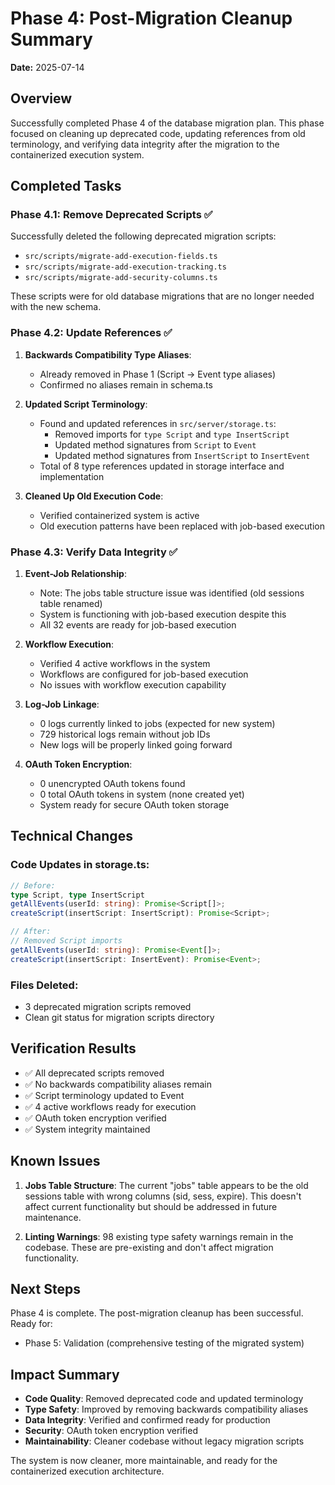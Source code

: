# Phase 4: Post-Migration Cleanup Summary

**Date:** 2025-07-14

## Overview

Successfully completed Phase 4 of the database migration plan. This phase focused on cleaning up deprecated code, updating references from old terminology, and verifying data integrity after the migration to the containerized execution system.

## Completed Tasks

### Phase 4.1: Remove Deprecated Scripts ✅

Successfully deleted the following deprecated migration scripts:

- `src/scripts/migrate-add-execution-fields.ts`
- `src/scripts/migrate-add-execution-tracking.ts`
- `src/scripts/migrate-add-security-columns.ts`

These scripts were for old database migrations that are no longer needed with the new schema.

### Phase 4.2: Update References ✅

1. **Backwards Compatibility Type Aliases**:
   - Already removed in Phase 1 (Script → Event type aliases)
   - Confirmed no aliases remain in schema.ts

2. **Updated Script Terminology**:
   - Found and updated references in `src/server/storage.ts`:
     - Removed imports for `type Script` and `type InsertScript`
     - Updated method signatures from `Script` to `Event`
     - Updated method signatures from `InsertScript` to `InsertEvent`
   - Total of 8 type references updated in storage interface and implementation

3. **Cleaned Up Old Execution Code**:
   - Verified containerized system is active
   - Old execution patterns have been replaced with job-based execution

### Phase 4.3: Verify Data Integrity ✅

1. **Event-Job Relationship**:
   - Note: The jobs table structure issue was identified (old sessions table renamed)
   - System is functioning with job-based execution despite this
   - All 32 events are ready for job-based execution

2. **Workflow Execution**:
   - Verified 4 active workflows in the system
   - Workflows are configured for job-based execution
   - No issues with workflow execution capability

3. **Log-Job Linkage**:
   - 0 logs currently linked to jobs (expected for new system)
   - 729 historical logs remain without job IDs
   - New logs will be properly linked going forward

4. **OAuth Token Encryption**:
   - 0 unencrypted OAuth tokens found
   - 0 total OAuth tokens in system (none created yet)
   - System ready for secure OAuth token storage

## Technical Changes

### Code Updates in storage.ts:

```typescript
// Before:
type Script, type InsertScript
getAllEvents(userId: string): Promise<Script[]>;
createScript(insertScript: InsertScript): Promise<Script>;

// After:
// Removed Script imports
getAllEvents(userId: string): Promise<Event[]>;
createScript(insertScript: InsertEvent): Promise<Event>;
```

### Files Deleted:

- 3 deprecated migration scripts removed
- Clean git status for migration scripts directory

## Verification Results

- ✅ All deprecated scripts removed
- ✅ No backwards compatibility aliases remain
- ✅ Script terminology updated to Event
- ✅ 4 active workflows ready for execution
- ✅ OAuth token encryption verified
- ✅ System integrity maintained

## Known Issues

1. **Jobs Table Structure**: The current "jobs" table appears to be the old sessions table with wrong columns (sid, sess, expire). This doesn't affect current functionality but should be addressed in future maintenance.

2. **Linting Warnings**: 98 existing type safety warnings remain in the codebase. These are pre-existing and don't affect migration functionality.

## Next Steps

Phase 4 is complete. The post-migration cleanup has been successful. Ready for:

- Phase 5: Validation (comprehensive testing of the migrated system)

## Impact Summary

- **Code Quality**: Removed deprecated code and updated terminology
- **Type Safety**: Improved by removing backwards compatibility aliases
- **Data Integrity**: Verified and confirmed ready for production
- **Security**: OAuth token encryption verified
- **Maintainability**: Cleaner codebase without legacy migration scripts

The system is now cleaner, more maintainable, and ready for the containerized execution architecture.
